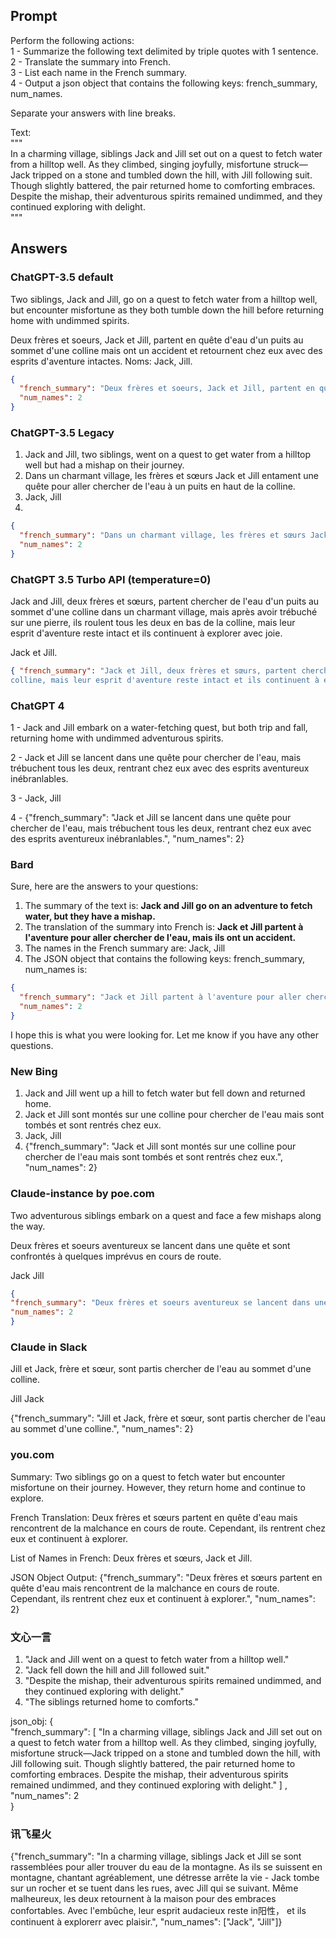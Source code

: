## Prompt

Perform the following actions: <br/>
1 - Summarize the following text delimited by triple quotes with 1 sentence.<br/>
2 - Translate the summary into French.<br/>
3 - List each name in the French summary.<br/>
4 - Output a json object that contains the following keys: french_summary, num_names.

Separate your answers with line breaks.

Text:<br/>
"""<br/>
In a charming village, siblings Jack and Jill set out on a quest to fetch water from a hilltop well. As they climbed, singing joyfully, misfortune struck—Jack tripped on a stone and tumbled down the hill, with Jill following suit. Though slightly battered, the pair returned home to comforting embraces. Despite the mishap, their adventurous spirits remained undimmed, and they continued exploring with delight.<br/>
"""
## Answers

### ChatGPT-3.5 default
Two siblings, Jack and Jill, go on a quest to fetch water from a hilltop well, but encounter misfortune as they both tumble down the hill before returning home with undimmed spirits. 

Deux frères et soeurs, Jack et Jill, partent en quête d'eau d'un puits au sommet d'une colline mais ont un accident et retournent chez eux avec des esprits d'aventure intactes.
Noms: Jack, Jill.

```JSON
{
  "french_summary": "Deux frères et soeurs, Jack et Jill, partent en quête d'eau d'un puits au sommet d'une colline mais ont un accident et retournent chez eux avec des esprits d'aventure intactes.",
  "num_names": 2
}
```

### ChatGPT-3.5 Legacy
1. Jack and Jill, two siblings, went on a quest to get water from a hilltop well but had a mishap on their journey.
3. Dans un charmant village, les frères et sœurs Jack et Jill entament une quête pour aller chercher de l'eau à un puits en haut de la colline.
4. Jack, Jill
5. 
```JSON
{
  "french_summary": "Dans un charmant village, les frères et sœurs Jack et Jill entament une quête pour aller chercher de l'eau à un puits en haut de la colline.",
  "num_names": 2
}
```

### ChatGPT 3.5 Turbo API (temperature=0)
Jack and Jill, deux frères et sœurs, partent chercher de l'eau d'un puits au sommet d'une colline dans un charmant village, mais après avoir trébuché sur une pierre, ils roulent tous les deux en bas de la colline, mais leur  
esprit d'aventure reste intact et ils continuent à explorer avec joie.                                                                                                                                                           

Jack et Jill.                                                                                                                                                                                                                    

```JSON
{ "french_summary": "Jack et Jill, deux frères et sœurs, partent chercher de l'eau d'un puits au sommet d'une colline dans un charmant village, mais après avoir trébuché sur une pierre, ils roulent tous les deux en bas de la 
colline, mais leur esprit d'aventure reste intact et ils continuent à explorer avec joie.", "num_names": 2 }  
```

### ChatGPT 4
1 - Jack and Jill embark on a water-fetching quest, but both trip and fall, returning home with undimmed adventurous spirits.

2 - Jack et Jill se lancent dans une quête pour chercher de l'eau, mais trébuchent tous les deux, rentrant chez eux avec des esprits aventureux inébranlables.

3 - Jack, Jill

4 - {"french_summary": "Jack et Jill se lancent dans une quête pour chercher de l'eau, mais trébuchent tous les deux, rentrant chez eux avec des esprits aventureux inébranlables.", "num_names": 2}


### Bard
Sure, here are the answers to your questions:

1. The summary of the text is: **Jack and Jill go on an adventure to fetch water, but they have a mishap.**
2. The translation of the summary into French is: **Jack et Jill partent à l'aventure pour aller chercher de l'eau, mais ils ont un accident.**
3. The names in the French summary are: Jack, Jill
4. The JSON object that contains the following keys: french_summary, num_names is:

```JSON
{
  "french_summary": "Jack et Jill partent à l'aventure pour aller chercher de l'eau, mais ils ont un accident.",
  "num_names": 2
}
```

I hope this is what you were looking for. Let me know if you have any other questions.

### New Bing
1. Jack and Jill went up a hill to fetch water but fell down and returned home.
2. Jack et Jill sont montés sur une colline pour chercher de l'eau mais sont tombés et sont rentrés chez eux.
3. Jack, Jill
4. {"french_summary": "Jack et Jill sont montés sur une colline pour chercher de l'eau mais sont tombés et sont rentrés chez eux.", "num_names": 2}

### Claude-instance by poe.com
Two adventurous siblings embark on a quest and face a few mishaps along the way.

Deux frères et soeurs aventureux se lancent dans une quête et sont confrontés à quelques imprévus en cours de route.  

Jack Jill
```JSON
{  
"french_summary": "Deux frères et soeurs aventureux se lancent dans une quête et sont confrontés à quelques imprévus en cours de route.",  
"num_names": 2  
}
```

### Claude in Slack
Jill et Jack, frère et sœur, sont partis chercher de l'eau au sommet d'une colline. 

Jill  Jack

{"french_summary": "Jill et Jack, frère et sœur, sont partis chercher de l'eau au sommet d'une colline.", "num_names": 2}

### you.com
Summary: Two siblings go on a quest to fetch water but encounter misfortune on their journey. However, they return home and continue to explore.

French Translation: Deux frères et sœurs partent en quête d'eau mais rencontrent de la malchance en cours de route. Cependant, ils rentrent chez eux et continuent à explorer.

List of Names in French: Deux frères et sœurs, Jack et Jill.

JSON Object Output: {"french_summary": "Deux frères et sœurs partent en quête d'eau mais rencontrent de la malchance en cours de route. Cependant, ils rentrent chez eux et continuent à explorer.", "num_names": 2}

### 文心一言
1.  "Jack and Jill went on a quest to fetch water from a hilltop well."
2.  "Jack fell down the hill and Jill followed suit."
3.  "Despite the mishap, their adventurous spirits remained undimmed, and they continued exploring with delight."
4.  "The siblings returned home to comforts."

json_obj: {  
"french_summary": [ "In a charming village, siblings Jack and Jill set out on a quest to fetch water from a hilltop well. As they climbed, singing joyfully, misfortune struck—Jack tripped on a stone and tumbled down the hill, with Jill following suit. Though slightly battered, the pair returned home to comforting embraces. Despite the mishap, their adventurous spirits remained undimmed, and they continued exploring with delight." ] ,  
"num_names": 2  
}

### 讯飞星火
{"french_summary": "In a charming village, siblings Jack et Jill se sont rassemblées pour aller trouver du eau de la montagne. As ils se suissent en montagne, chantant agréablement, une détresse arrête la vie - Jack tombe sur un rocher et se tuent dans les rues, avec Jill qui se suivant. Même malheureux, les deux retournent à la maison pour des embraces confortables. Avec l'embûche, leur esprit audacieux reste in阳性， et ils continuent à explorerr avec plaisir.", "num_names": ["Jack", "Jill"]}
